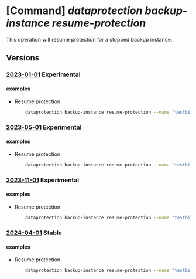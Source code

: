 # [Command] _dataprotection backup-instance resume-protection_

This operation will resume protection for a stopped backup instance.

## Versions

### [2023-01-01](/Resources/mgmt-plane/L3N1YnNjcmlwdGlvbnMve30vcmVzb3VyY2Vncm91cHMve30vcHJvdmlkZXJzL21pY3Jvc29mdC5kYXRhcHJvdGVjdGlvbi9iYWNrdXB2YXVsdHMve30vYmFja3VwaW5zdGFuY2VzL3t9L3Jlc3VtZXByb3RlY3Rpb24=/2023-01-01.xml) **Experimental**

<!-- mgmt-plane /subscriptions/{}/resourcegroups/{}/providers/microsoft.dataprotection/backupvaults/{}/backupinstances/{}/resumeprotection 2023-01-01 -->

#### examples

- Resume protection
    ```bash
        dataprotection backup-instance resume-protection --name "testbi" --resource-group "testrg" --vault-name "testvault"
    ```

### [2023-05-01](/Resources/mgmt-plane/L3N1YnNjcmlwdGlvbnMve30vcmVzb3VyY2Vncm91cHMve30vcHJvdmlkZXJzL21pY3Jvc29mdC5kYXRhcHJvdGVjdGlvbi9iYWNrdXB2YXVsdHMve30vYmFja3VwaW5zdGFuY2VzL3t9L3Jlc3VtZXByb3RlY3Rpb24=/2023-05-01.xml) **Experimental**

<!-- mgmt-plane /subscriptions/{}/resourcegroups/{}/providers/microsoft.dataprotection/backupvaults/{}/backupinstances/{}/resumeprotection 2023-05-01 -->

#### examples

- Resume protection
    ```bash
        dataprotection backup-instance resume-protection --name "testbi" --resource-group "testrg" --vault-name "testvault"
    ```

### [2023-11-01](/Resources/mgmt-plane/L3N1YnNjcmlwdGlvbnMve30vcmVzb3VyY2Vncm91cHMve30vcHJvdmlkZXJzL21pY3Jvc29mdC5kYXRhcHJvdGVjdGlvbi9iYWNrdXB2YXVsdHMve30vYmFja3VwaW5zdGFuY2VzL3t9L3Jlc3VtZXByb3RlY3Rpb24=/2023-11-01.xml) **Experimental**

<!-- mgmt-plane /subscriptions/{}/resourcegroups/{}/providers/microsoft.dataprotection/backupvaults/{}/backupinstances/{}/resumeprotection 2023-11-01 -->

#### examples

- Resume protection
    ```bash
        dataprotection backup-instance resume-protection --name "testbi" --resource-group "testrg" --vault-name "testvault"
    ```

### [2024-04-01](/Resources/mgmt-plane/L3N1YnNjcmlwdGlvbnMve30vcmVzb3VyY2Vncm91cHMve30vcHJvdmlkZXJzL21pY3Jvc29mdC5kYXRhcHJvdGVjdGlvbi9iYWNrdXB2YXVsdHMve30vYmFja3VwaW5zdGFuY2VzL3t9L3Jlc3VtZXByb3RlY3Rpb24=/2024-04-01.xml) **Stable**

<!-- mgmt-plane /subscriptions/{}/resourcegroups/{}/providers/microsoft.dataprotection/backupvaults/{}/backupinstances/{}/resumeprotection 2024-04-01 -->

#### examples

- Resume protection
    ```bash
        dataprotection backup-instance resume-protection --name "testbi" --resource-group "testrg" --vault-name "testvault"
    ```
